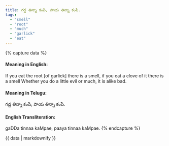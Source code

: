 ```yaml
---
title: గడ్డ తిన్నా కంపే, పాయ తిన్నా కంపే.
tags:
  - "smell"
  - "root"
  - "much"
  - "garlick"
  - "eat"
---
```


{% capture data %}
#### Meaning in English:
If you eat the root [of garlick] there is a smell, if you eat a clove of it there is a smell
Whether you do a little evil or much, it is alike bad.

#### Meaning in Telugu:
గడ్డ తిన్నా కంపే, పాయ తిన్నా కంపే.

#### English Transliteration:
gaDDa tinnaa kaMpae, paaya tinnaa kaMpae.
{% endcapture %}

<div class="notice">{{ data | markdownify }}</div>


